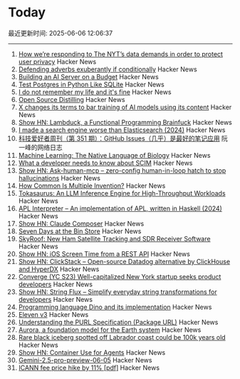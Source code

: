 # Today

最近更新时间: 2025-06-06 12:06:37

--- 
1. [How we’re responding to The NYT’s data demands in order to protect user privacy](https://openai.com/index/response-to-nyt-data-demands/) Hacker News
2. [Defending adverbs exuberantly if conditionally](https://countercraft.substack.com/p/defending-adverbs-exuberantly-if) Hacker News
3. [Building an AI Server on a Budget](https://www.informationga.in/blog/building-an-ai-server-on-a-budget) Hacker News
4. [Test Postgres in Python Like SQLite](https://github.com/wey-gu/py-pglite) Hacker News
5. [I do not remember my life and it's fine](https://aethermug.com/posts/i-do-not-remember-my-life-and-it-s-fine) Hacker News
6. [Open Source Distilling](https://opensourcedistilling.com/) Hacker News
7. [X changes its terms to bar training of AI models using its content](https://techcrunch.com/2025/06/05/x-changes-its-terms-to-bar-training-of-ai-models-using-its-content/) Hacker News
8. [Show HN: Lambduck, a Functional Programming Brainfuck](https://imjakingit.github.io/lambduck/) Hacker News
9. [I made a search engine worse than Elasticsearch (2024)](https://softwaredoug.com/blog/2024/08/06/i-made-search-worse-elasticsearch) Hacker News
10. [科技爱好者周刊（第 351 期）：GitHub Issues（几乎）是最好的笔记应用](http://www.ruanyifeng.com/blog/2025/06/weekly-issue-351.html) 阮一峰的网络日志
11. [Machine Learning: The Native Language of Biology](https://decodingbiology.substack.com/p/machine-learning-the-native-language) Hacker News
12. [What a developer needs to know about SCIM](https://tesseral.com/blog/what-a-developer-needs-to-know-about-scim) Hacker News
13. [Show HN: Ask-human-mcp – zero-config human-in-loop hatch to stop hallucinations](https://masonyarbrough.com/blog/ask-human) Hacker News
14. [How Common Is Multiple Invention?](https://www.construction-physics.com/p/how-often-do-inventions-have-multiple) Hacker News
15. [Tokasaurus: An LLM Inference Engine for High-Throughput Workloads](https://scalingintelligence.stanford.edu/blogs/tokasaurus/) Hacker News
16. [APL Interpreter – An implementation of APL, written in Haskell (2024)](https://scharenbroch.dev/projects/apl-interpreter/) Hacker News
17. [Show HN: Claude Composer](https://github.com/possibilities/claude-composer) Hacker News
18. [Seven Days at the Bin Store](https://defector.com/seven-days-at-the-bin-store) Hacker News
19. [SkyRoof: New Ham Satellite Tracking and SDR Receiver Software](https://www.rtl-sdr.com/skyroof-new-ham-satellite-tracking-and-sdr-receiver-software/) Hacker News
20. [Show HN: iOS Screen Time from a REST API](https://www.thescreentimenetwork.com/api/) Hacker News
21. [Show HN: ClickStack – Open-source Datadog alternative by ClickHouse and HyperDX](https://github.com/hyperdxio/hyperdx) Hacker News
22. [Converge (YC S23) Well-capitalized New York startup seeks product developers](https://www.runconverge.com/careers) Hacker News
23. [Show HN: String Flux – Simplify everyday string transformations for developers](https://stringflux.io) Hacker News
24. [Programming language Dino and its implementation](https://github.com/dino-lang/dino) Hacker News
25. [Eleven v3](https://elevenlabs.io/v3) Hacker News
26. [Understanding the PURL Specification (Package URL)](https://fossa.com/blog/understanding-purl-specification-package-url/) Hacker News
27. [Aurora, a foundation model for the Earth system](https://www.nytimes.com/2025/05/21/climate/ai-weather-models-aurora-microsoft.html) Hacker News
28. [Rare black iceberg spotted off Labrador coast could be 100k years old](https://www.cbc.ca/news/canada/newfoundland-labrador/black-iceberg-labrador-coast-1.7551078) Hacker News
29. [Show HN: Container Use for Agents](https://github.com/dagger/container-use) Hacker News
30. [Gemini-2.5-pro-preview-06-05](https://deepmind.google/models/gemini/pro/) Hacker News
31. [ICANN fee price hike by 11% [pdf]](https://itp.cdn.icann.org/en/files/contracted-parties-communications/attn-planned-variable-accreditation-fee-adjustment-24oct24-en.pdf) Hacker News

